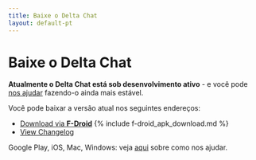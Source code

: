 ```yaml
---
title: Baixe o Delta Chat
layout: default-pt
---
```


# Baixe o Delta Chat

**Atualmente o Delta Chat está sob desenvolvimento ativo** - e você pode [nos ajudar](support) fazendo-o ainda mais estável.

Você pode baixar a versão atual nos seguintes endereços:

* [Download via **F-Droid**](https://f-droid.org/app/com.b44t.messenger)
{% include f-droid_apk_download.md %}
* [View Changelog](../en/changelog)

Google Play, iOS, Mac, Windows: veja [aqui](support) sobre como nos ajudar.
